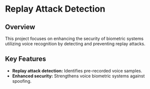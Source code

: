# Replay Attack Detection
## Overview
This project focuses on enhancing the security of biometric systems utilizing voice recognition by detecting and preventing replay attacks.
## Key Features
- **Replay attack detection:** Identifies pre-recorded voice samples.
- **Enhanced security:** Strengthens voice biometric systems against spoofing.
